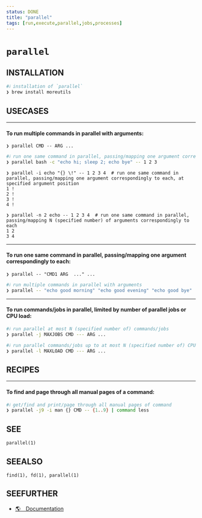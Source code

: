 ```yaml
---
status: DONE
title: "parallel"
tags: [run,execute,parallel,jobs,processes]
---
```


# `parallel`

## INSTALLATION


```bash
#ℹ︎ installation of `parallel`
❯ brew install moreutils
```


## USECASES

----
#### To run multiple commands in parallel with arguments:

    ❯ parallel CMD -- ARG ...


```bash
#ℹ︎ run one same command in parallel, passing/mapping one argument correspondingly to each
❯ parallel bash -c "echo hi; sleep 2; echo bye" -- 1 2 3
```


    ❯ parallel -i echo "{} \!" -- 1 2 3 4  # run one same command in parallel, passing/mapping one argument correspondingly to each, at specified argument position
    1 !
    2 !
    3 !
    4 !

    ❯ parallel -n 2 echo -- 1 2 3 4  # run one same command in parallel, passing/mapping N (specified number) of arguments correspondingly to each
    1 2
    3 4

----
#### To run one same command in parallel, passing/mapping one argument correspondingly to each:

    ❯ parallel -- "CMD1 ARG  ..." ...


```bash
#ℹ︎ run multiple commands in parallel with arguments
❯ parallel -- "echo good morning" "echo good evening" "echo good bye"
```


----
#### To run commands/jobs in parallel, limited by number of parallel jobs or CPU load:


```bash
#ℹ︎ run parallel at most N (specified number of) commands/jobs
❯ parallel -j MAXJOBS CMD --- ARG ...
```



```bash
#ℹ︎ run parallel commands/jobs up to at most N (specified number of) CPU load
❯ parallel -l MAXLOAD CMD --- ARG ...
```


## RECIPES

----
#### To find and page through all manual pages of a command:


```bash
#ℹ︎ get/find and print/page through all manual pages of command
❯ parallel -j9 -i man {} CMD -- {1..9} | command less
```



## SEE

    parallel(1)

## SEEALSO

    find(1), fd(1), parallel(1)

## SEEFURTHER

- [🌎 Documentation](https://www.gnu.org/software/parallel/)
